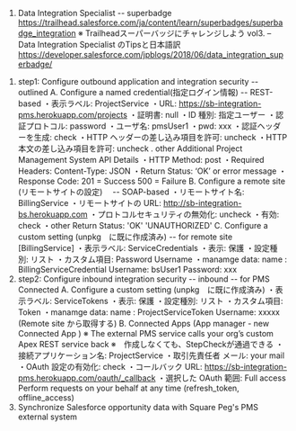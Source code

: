 1. Data Integration Specialist -- superbadge
https://trailhead.salesforce.com/ja/content/learn/superbadges/superbadge_integration
※ Trailheadスーパーバッジにチャレンジしよう vol3. – Data Integration Specialist のTipsと日本語訳
https://developer.salesforce.com/jpblogs/2018/06/data_integration_superbadge/

  1) step1: Configure outbound application and integration security  -- outlined
       A.  Configure a named credential(指定ログイン情報)  -- REST-based
        ・表示ラベル: ProjectService
        ・URL:       https://sb-integration-pms.herokuapp.com/projects
        ・証明書:    null
        ・ID 種別:   指定ユーザー
        ・認証プロトコル: password
        ・ユーザ名:     pmsUser1
        ・pwd:         xxx
        ・認証ヘッダーを生成:  check
        ・HTTP ヘッダーの差し込み項目を許可:  uncheck
        ・HTTP 本文の差し込み項目を許可:      uncheck
        . other
          Additional Project Management System API Details
          ・HTTP Method:       post
          ・Required Headers:  Content-Type: JSON
          ・Return Status:     ‘OK’ or error message
          ・Response Code:     201 = Success 500 = Failure
      B. Configure a remote site (リモートサイトの設定)　 -- SOAP-based
        ・リモートサイト名:               BillingService
        ・リモートサイトの URL:           http://sb-integration-bs.herokuapp.com
        ・プロトコルセキュリティの無効化:  uncheck
        ・有効:                          check
        ・other                          Return Status:	'OK' 'UNAUTHORIZED'
      C. Configure a custom setting (unpkg　に既に作成済み)   -- for remote site [BillingService]
        ・表示ラベル:    ServiceCredentials
        ・表示:          保護
        ・設定種別:      リスト
        ・カスタム項目: 	Password  Username
        ・manamge data:  name :     BillingServiceCredential
                         Username:  bsUser1
                         Password:  xxx
  2) step2: Configure inbound integration security   -- inbound  -- for PMS Connected
       A.  Configure a custom setting (unpkg　に既に作成済み)
        ・表示ラベル:    ServiceTokens
        ・表示:          保護
        ・設定種別:      リスト
        ・カスタム項目: 	 Token
        ・manamge data:  name :     ProjectServiceToken
                         Username:  xxxxx  (Remote site から取得する)
       B. Connected Apps (App manager - new Connected App )
         ※ The external PMS service calls your org’s custom Apex REST service back
         ※　作成しなくても、StepCheckが通過できる
        ・接続アプリケーション名:    ProjectService
        ・取引先責任者 メール:       your mail
        ・OAuth 設定の有効化:       check
        ・コールバック URL:         https://sb-integration-pms.herokuapp.com/oauth/_callback
        ・選択した OAuth 範囲:      Full access 
                                   Perform requests on your behalf at any time (refresh_token, offline_access)      
  3) Synchronize Salesforce opportunity data with Square Peg's PMS external system
